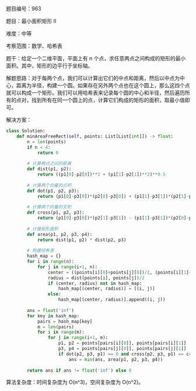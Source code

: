题目编号：963

题目：最小面积矩形 II

难度：中等

考察范围：数学、哈希表

题干：给定一个二维平面，平面上有 n 个点，求任意两点之间构成的矩形的最小面积。其中，矩形的边平行于坐标轴。

解题思路：对于每两个点，我们可以计算出它们的中点和距离，然后以中点为中心，距离为半径，构建一个圆。如果存在另外两个点也在这个圆上，那么这四个点就可以构成一个矩形。我们可以用哈希表来记录每个圆的中心和半径，然后遍历所有的点对，找到所有在同一个圆上的点，计算它们构成的矩形的面积，取最小值即可。

解决方案：

```python
class Solution:
    def minAreaFreeRect(self, points: List[List[int]]) -> float:
        n = len(points)
        if n < 4:
            return 0
        
        # 计算两点之间的距离
        def dist(p1, p2):
            return ((p1[0]-p2[0])**2 + (p1[1]-p2[1])**2)**0.5
        
        # 计算两个向量的点积
        def dot(p1, p2, p3):
            return (p1[0]-p3[0])*(p2[0]-p3[0]) + (p1[1]-p3[1])*(p2[1]-p3[1])
        
        # 计算两个向量的叉积
        def cross(p1, p2, p3):
            return (p1[0]-p3[0])*(p2[1]-p3[1]) - (p1[1]-p3[1])*(p2[0]-p3[0])
        
        # 计算矩形面积
        def area(p1, p2, p3, p4):
            return dist(p1, p2) * dist(p2, p3)
        
        # 构建哈希表
        hash_map = {}
        for i in range(n):
            for j in range(i+1, n):
                center = ((points[i][0]+points[j][0])/2, (points[i][1]+points[j][1])/2)
                radius = dist(points[i], points[j])/2
                if (center, radius) not in hash_map:
                    hash_map[(center, radius)] = [(i, j)]
                else:
                    hash_map[(center, radius)].append((i, j))
        
        ans = float('inf')
        for key in hash_map:
            pairs = hash_map[key]
            m = len(pairs)
            for i in range(m):
                for j in range(i+1, m):
                    p1, p2 = points[pairs[i][0]], points[pairs[i][1]]
                    p3, p4 = points[pairs[j][0]], points[pairs[j][1]]
                    if dot(p2, p3, p1) == 0 and cross(p2, p3, p1) == cross(p2, p4, p1) == 0:
                        ans = min(ans, area(p1, p2, p3, p4))
        
        return ans if ans != float('inf') else 0
```

算法复杂度：时间复杂度为 O(n^3)，空间复杂度为 O(n^2)。